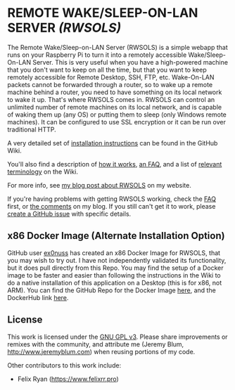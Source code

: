REMOTE WAKE/SLEEP-ON-LAN SERVER *(RWSOLS)*
==========================================
The Remote Wake/Sleep-on-LAN Server (RWSOLS) is a simple webapp that runs on your Raspberry Pi to turn it into a remotely accessible Wake/Sleep-On-LAN Server. This is very useful when you have a high-powered machine that you don't want to keep on all the time, but that you want to keep remotely accessible for Remote Desktop, SSH, FTP, etc. Wake-On-LAN packets cannot be forwarded through a router, so to wake up a remote machine behind a router, you need to have something on its local network to wake it up. That's where RWSOLS comes in. RWSOLS can control an unlimited number of remote machines on its local network, and is capable of waking them up (any OS) or putting them to sleep (only Windows remote machines). It can be configured to use SSL encryption or it can be run over traditional HTTP.
  
A very detailed set of [installation instructions](https://github.com/sciguy14/Remote-Wake-Sleep-On-LAN-Server/wiki) can be found in the GitHub Wiki.
  
You'll also find a description of [how it works](https://github.com/sciguy14/Remote-Wake-Sleep-On-LAN-Server/wiki/How-it-Works), [an FAQ](https://github.com/sciguy14/Remote-Wake-Sleep-On-LAN-Server/wiki/Notes-and-FAQs), and a list of [relevant terminology](https://github.com/sciguy14/Remote-Wake-Sleep-On-LAN-Server/wiki/Terminology) on the Wiki.
  
For more info, see [my blog post about RWSOLS](http://www.jeremyblum.com/2013/07/14/rpi-wol-server/) on my website.
  
If you're having problems with getting RWSOLS working, check the [FAQ](https://github.com/sciguy14/Remote-Wake-Sleep-On-LAN-Server/wiki/Notes-and-FAQs) first, or [the comments](http://www.jeremyblum.com/2013/07/14/rpi-wol-server/#comments) on my blog. If you still can't get it to work, please [create a GitHub issue](https://github.com/sciguy14/Remote-Wake-Sleep-On-LAN-Server/issues) with specific details.

x86 Docker Image (Alternate Installation Option)
--------------------------------------------
GitHub user [ex0nuss](https://github.com/ex0nuss) has created an x86 Docker Image for RWSOLS, that you may wish to try out. I have not independently validated its functionality, but it does pull directly from this Repo. You may find the setup of a Docker image to be faster and easier than following the instructions in the Wiki to do a native installation of this application on a Desktop (this is for x86, not ARM). You can find the GitHub Repo for the Docker Image [here](https://github.com/ex0nuss/Remote-Wake-Sleep-On-LAN-Docker), and the DockerHub link [here](https://hub.docker.com/r/ex0nuss/remote-wake-sleep-on-lan-docker).

License
-------
This work is licensed under the [GNU GPL v3](http://www.gnu.org/licenses/gpl.html).
Please share improvements or remixes with the community, and attribute me (Jeremy Blum, <http://www.jeremyblum.com>) when reusing portions of my code.

Other contributors to this work include:
- Felix Ryan (https://www.felixrr.pro)
